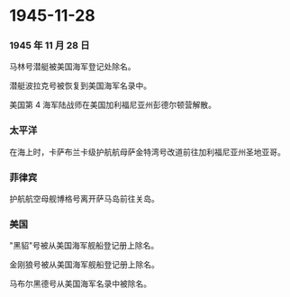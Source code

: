 # 1945-11-28

### 1945 年 11 月 28 日

马林号潜艇被美国海军登记处除名。

潜艇波拉克号被恢复到美国海军名录中。

美国第 4 海军陆战师在美国加利福尼亚州彭德尔顿营解散。

### 太平洋

在海上时，卡萨布兰卡级护航航母萨金特湾号改道前往加利福尼亚州圣地亚哥。

### 菲律宾

护航航空母舰博格号离开萨马岛前往关岛。

### 美国

"黑貂"号被从美国海军舰船登记册上除名。

金刚狼号被从美国海军舰船登记册上除名。

马布尔黑德号从美国海军名录中被除名。